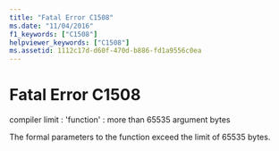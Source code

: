 ```yaml
---
title: "Fatal Error C1508"
ms.date: "11/04/2016"
f1_keywords: ["C1508"]
helpviewer_keywords: ["C1508"]
ms.assetid: 1112c17d-d60f-470d-b886-fd1a9556c0ea
---
```

# Fatal Error C1508

compiler limit : 'function' : more than 65535 argument bytes

The formal parameters to the function exceed the limit of 65535 bytes.
